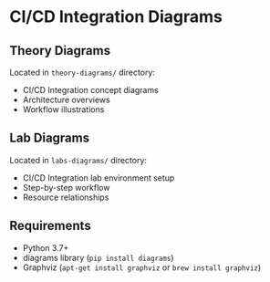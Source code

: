 # CI/CD Integration Diagrams

## Theory Diagrams
Located in `theory-diagrams/` directory:
- CI/CD Integration concept diagrams
- Architecture overviews
- Workflow illustrations

## Lab Diagrams
Located in `labs-diagrams/` directory:
- CI/CD Integration lab environment setup
- Step-by-step workflow
- Resource relationships

## Requirements
- Python 3.7+
- diagrams library (`pip install diagrams`)
- Graphviz (`apt-get install graphviz` or `brew install graphviz`)

